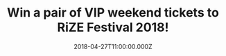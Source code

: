 ---
campaign-uuid: "c-0ab912b2-7b7f-4724-bdb3-c56be8bcd579"
type: "Competition"
category: "Tickets"
date: "2018-04-27T11:00:00.000Z"
end-date: "2018-05-11T23:59:00.000Z"
disable-form: false
is_promoted: false
has_entry_page: true
title: "Win a pair of VIP weekend tickets to RiZE Festival 2018!"
competition-description: "<p>Get your festival mood ready because NME is running a\
  \ competition for one lucky winner and one guest to attend the brand new RiZE Festival\
  \ which will take place at the iconic Hylands Park in Chelmsford on Friday 17th\
  \ and Saturday 18th August 2018!</p> \r\n<p>If this sounds like the best plan of\
  \ your summer, click on the link for a chance to win!</p>"
hero-header: "Win a pair of VIP weekend tickets to RiZE Festival 2018!"
terms-confirmation: "N/A"
banner-img: "https://assets.expresslyapp.com/asset-b6222144-8707-4737-ac27-9fd9f09ad0c5.jpg"
logo-left-href: "https://rizefestival.co.uk/"
logo-left-image: "https://assets.expresslyapp.com/asset-9aae163b-5ea3-4bdb-b03e-d52b830e14cb.jpg"
logo-left-title: "RiZE"
bg-image-hero: "https://assets.expresslyapp.com/asset-956557a8-7175-4659-bdc2-21c8866c8a08.jpg"
bg-image-first: "https://assets.expresslyapp.com/asset-743ce874-4ba1-4631-9739-6f82e9080a56.jpg"
bg-image-second: "https://assets.expresslyapp.com/asset-aef2ee67-73dc-49c4-9b8f-3f0710f4be68.jpg"
bg-image-third: "https://assets.expresslyapp.com/asset-5119da3a-f6e0-4c37-bc88-d9afcae69977.jpg"
section1-content: "<p>Celebrating its very first year, RiZE Festival brings together\
  \ an exciting mix of the very best music from classic indie, pop, urban, dance and\
  \ new upcoming talent across four stages!</p>\r\n<p>Hylands Park has a history of\
  \ hosting world class events and this new local festival promises to bring an incredible\
  \ weekend of live music plus a huge hub of the best food and drink on the festival\
  \ circuit!</p>"
section2-content: "<p>The prize includes a pair of VIP weekend tickets so the winner\
  \ will have access to the VIP area which is the heart of the festival and the place\
  \ to be!</p> <p>Liam Gallagher & Stereophonics will be headlining and other artists\
  \ announced include Rag'n'Bone Man, Rita Ora, James Bay, Years & Years, Bastille,\
  \ Miles Kane and many more…</p>"
section3-content: "<p>A mini festival within the festival, access to the festival’\
  s VIP Area includes: Street Food Stalls where you can buy delicious food*, VIP Bar\
  \ selling wines, beers, spirits and cocktails*, Glitter Make-up Station*, Information\
  \ hub and Cloakroom*, Proper Toilets, Chill-out area with garden seating*, Exclusive\
  \ DJ sets (separate line-up confirmed closer to the show), VIP wristband... and\
  \ more!</p> \r\n<p>* Please note these items are at an additional Cost</p>\r\n<p>Wanna\
  \ be there now? Competition closes on Friday 11 May at 23:59 so complete the form\
  \ below for a chance to win a pair of VIP tickets and you could be singing along\
  \ with Liam Gallagher & many more at RiZE Festival next August!</p>"
entry-title: "Win a pair of VIP weekend tickets to RiZE Festival 2018!"
entry-content: "<p>Hurry up! Complete the form below before May 11th at 23:59 to be\
  \ in with a chance to rock out with RiZE Festival in Hylands Park next August!</p>"
has-winner: true
winner-title: "CONGRATULATIONS to Terence H. who won a pair of VIP weekend tickets\
  \ to RiZE Festival 2018!"
winner-banner: "https://assets.expresslyapp.com/asset-cfea03d3-b81d-4a21-8963-13326a93abfe.jpg"
prize-description: "A pair of VIP weekend tickets to RiZE Festival"
prize-restrictions: "Winner is responsible for any transport costs to/from the event."
special-conditions: "* Please note these items are at an additional Cost:\r\nStreet\
  \ Food Stalls*\r\nVIP Bar*\r\nGlitter Make-up Station *\r\nInformation hub and Cloakroom*\r\
  \n\r\nAny travel expenses are not included."
country-restrictions:
- "GB"
---